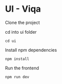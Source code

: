 # UI - Viqa

Clone the project

cd into ui folder

``` cd ui ```

Install npm dependencies

``` npm install ```

Run the frontend 

``` npm run dev ```